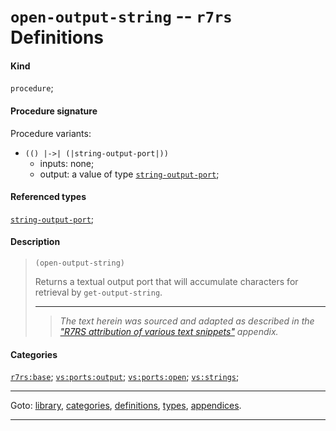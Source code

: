 

<a id='definition__r7rs__open-output-string'></a>

# `open-output-string` -- `r7rs` Definitions


#### Kind

`procedure`;


#### Procedure signature

Procedure variants:
 * `(() |->| (|string-output-port|))`
   * inputs: none;
   * output: a value of type [`string-output-port`](../../r7rs/types/string-output-port.md#type__r7rs__string-output-port);


#### Referenced types

[`string-output-port`](../../r7rs/types/string-output-port.md#type__r7rs__string-output-port);


#### Description

> ````
> (open-output-string)
> ````
> 
> 
> Returns a textual output port that will accumulate characters for
> retrieval by `get-output-string`.
> 
> 
> ----
> > *The text herein was sourced and adapted as described in the ["R7RS attribution of various text snippets"](../../r7rs/appendices/attribution.md#appendix__r7rs__attribution) appendix.*


#### Categories

[`r7rs:base`](../../r7rs/categories/r7rs_3a_base.md#category__r7rs__r7rs_3a_base);
[`vs:ports:output`](../../r7rs/categories/vs_3a_ports_3a_output.md#category__r7rs__vs_3a_ports_3a_output);
[`vs:ports:open`](../../r7rs/categories/vs_3a_ports_3a_open.md#category__r7rs__vs_3a_ports_3a_open);
[`vs:strings`](../../r7rs/categories/vs_3a_strings.md#category__r7rs__vs_3a_strings);

----

Goto: [library](../../r7rs/_index.md#library__r7rs), [categories](../../r7rs/categories/_index.md#toc__r7rs__categories), [definitions](../../r7rs/definitions/_index.md#toc__r7rs__definitions), [types](../../r7rs/types/_index.md#toc__r7rs__types), [appendices](../../r7rs/appendices/_index.md#toc__r7rs__appendices).

----

